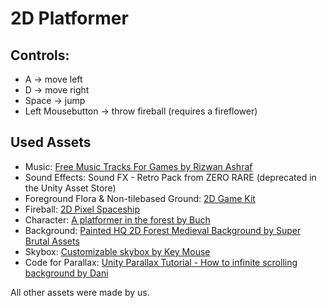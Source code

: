 # 2D Platformer

## Controls:

- A &#8594; move left
- D &#8594; move right
- Space &#8594; jump
- Left Mousebutton &#8594; throw fireball (requires a fireflower)

## Used Assets

- Music: [Free Music Tracks For Games by Rizwan Ashraf](https://assetstore.unity.com/packages/audio/music/free-music-tracks-for-games-156413)
- Sound Effects: Sound FX - Retro Pack from ZERO RARE (deprecated in the Unity Asset Store)
- Foreground Flora & Non-tilebased Ground: [2D Game Kit](https://assetstore.unity.com/packages/templates/tutorials/2d-game-kit-107098)
- Fireball: [2D Pixel Spaceship](https://assetstore.unity.com/packages/2d/characters/2d-pixel-spaceship-two-small-ships-131545)
- Character: [A platformer in the forest by Buch](https://opengameart.org/content/a-platformer-in-the-forest)
- Background: [Painted HQ 2D Forest Medieval Background by Super Brutal Assets](https://assetstore.unity.com/packages/2d/environments/painted-hq-2d-forest-medieval-background-97738)
- Skybox: [Customizable skybox by Key Mouse](https://assetstore.unity.com/packages/2d/textures-materials/sky/customizable-skybox-174576)
- Code for Parallax: [Unity Parallax Tutorial - How to infinite scrolling background by Dani](https://www.youtube.com/watch?v=zit45k6CUMk)

All other assets were made by us.